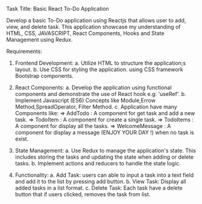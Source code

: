 Task Title: Basic React To-Do Application


Develop  a basic To-Do application using Reactjs that allows user to add, view, and delete task. This application showcase my understanding of HTML, CSS, JAVASCRIPT, React Components, Hooks and State Management using Redux.

Requirements: 

1. Frontend Development: 
            a. Utilize HTML to structure the application;s layout.
            b. Use CSS for styling the application. using CSS framework Bootstrap components.

2. React Components: 
            a. Develop the application using functional components  and demonstrate the use of React hook e.g: 'useRef'.
            b. Implement Javascript (ES6) Concepts like Module,Errow Method,SpreadOperator, Filter Method.
            c. Application have many Components like:
                => AddTodo   : A component for get task and add a new task.
                => TodoItem  : A component for create a single task.
                => TodoItems : A component for display all the tasks.
                => WelcomeMessage : A component for display a message (ENJOY YOUR DAY !) when no task is exist.

3. State Management: 
            a. Use Redux to manage the application's state. This includes storing the tasks and updating the state when adding or delete tasks.
            b. Implement actions and reducers to handle the state logic.

4. Functionality: 
            a. Add Task: users can able to input a task into a text field and add it to the list by pressing add button.
            b. View Task: Display all added tasks in a list format.
            c. Delete Task: Each task have a delete button that if users clicked, removes the task from list.







